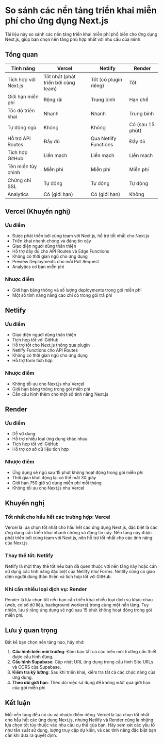 # So sánh các nền tảng triển khai miễn phí cho ứng dụng Next.js

Tài liệu này so sánh các nền tảng triển khai miễn phí phổ biến cho ứng dụng Next.js, giúp bạn chọn nền tảng phù hợp nhất với nhu cầu của mình.

## Tổng quan

| Tính năng | Vercel | Netlify | Render |
|-----------|--------|---------|--------|
| Tích hợp với Next.js | Tốt nhất (phát triển bởi cùng team) | Tốt (có plugin riêng) | Tốt |
| Giới hạn miễn phí | Rộng rãi | Trung bình | Hạn chế |
| Tốc độ triển khai | Nhanh | Nhanh | Trung bình |
| Tự động ngủ | Không | Không | Có (sau 15 phút) |
| Hỗ trợ API Routes | Đầy đủ | Qua Netlify Functions | Đầy đủ |
| Tích hợp GitHub | Liền mạch | Liền mạch | Liền mạch |
| Tên miền tùy chỉnh | Miễn phí | Miễn phí | Miễn phí |
| Chứng chỉ SSL | Tự động | Tự động | Tự động |
| Analytics | Có (giới hạn) | Có (giới hạn) | Không |

## Vercel (Khuyến nghị)

### Ưu điểm
- Được phát triển bởi cùng team với Next.js, hỗ trợ tốt nhất cho Next.js
- Triển khai nhanh chóng và đáng tin cậy
- Giao diện người dùng thân thiện
- Hỗ trợ đầy đủ cho API Routes và Edge Functions
- Không có thời gian ngủ cho ứng dụng
- Preview Deployments cho mỗi Pull Request
- Analytics cơ bản miễn phí

### Nhược điểm
- Giới hạn băng thông và số lượng deployments trong gói miễn phí
- Một số tính năng nâng cao chỉ có trong gói trả phí

## Netlify

### Ưu điểm
- Giao diện người dùng thân thiện
- Tích hợp tốt với GitHub
- Hỗ trợ tốt cho Next.js thông qua plugin
- Netlify Functions cho API Routes
- Không có thời gian ngủ cho ứng dụng
- Hỗ trợ form tích hợp

### Nhược điểm
- Không tối ưu cho Next.js như Vercel
- Giới hạn băng thông trong gói miễn phí
- Cần cấu hình thêm cho một số tính năng Next.js

## Render

### Ưu điểm
- Dễ sử dụng
- Hỗ trợ nhiều loại ứng dụng khác nhau
- Tích hợp tốt với GitHub
- Hỗ trợ cơ sở dữ liệu tích hợp

### Nhược điểm
- Ứng dụng sẽ ngủ sau 15 phút không hoạt động trong gói miễn phí
- Thời gian khởi động lại có thể mất 30 giây
- Giới hạn 750 giờ sử dụng miễn phí mỗi tháng
- Không tối ưu cho Next.js như Vercel

## Khuyến nghị

### Tốt nhất cho hầu hết các trường hợp: Vercel
Vercel là lựa chọn tốt nhất cho hầu hết các ứng dụng Next.js, đặc biệt là các ứng dụng cần triển khai nhanh chóng và đáng tin cậy. Nền tảng này được phát triển bởi cùng team với Next.js, nên hỗ trợ tốt nhất cho các tính năng của Next.js.

### Thay thế tốt: Netlify
Netlify là một thay thế tốt nếu bạn đã quen thuộc với nền tảng này hoặc cần sử dụng các tính năng đặc biệt của Netlify như Forms. Netlify cũng có giao diện người dùng thân thiện và tích hợp tốt với GitHub.

### Khi cần nhiều loại dịch vụ: Render
Render là lựa chọn tốt nếu bạn cần triển khai nhiều loại dịch vụ khác nhau (web, cơ sở dữ liệu, background workers) trong cùng một nền tảng. Tuy nhiên, lưu ý rằng ứng dụng sẽ ngủ sau 15 phút không hoạt động trong gói miễn phí.

## Lưu ý quan trọng

Bất kể bạn chọn nền tảng nào, hãy nhớ:

1. **Cấu hình biến môi trường**: Đảm bảo tất cả các biến môi trường cần thiết được cấu hình đúng.
2. **Cấu hình Supabase**: Cập nhật URL ứng dụng trong cấu hình Site URLs và CORS của Supabase.
3. **Kiểm tra kỹ lưỡng**: Sau khi triển khai, kiểm tra tất cả các chức năng của ứng dụng.
4. **Theo dõi giới hạn**: Theo dõi việc sử dụng để không vượt quá giới hạn của gói miễn phí.

## Kết luận

Mỗi nền tảng đều có ưu và nhược điểm riêng. Vercel là lựa chọn tốt nhất cho hầu hết các ứng dụng Next.js, nhưng Netlify và Render cũng là những lựa chọn tốt tùy thuộc vào nhu cầu cụ thể của bạn. Hãy xem xét các yếu tố như tần suất sử dụng, lượng truy cập dự kiến, và các tính năng đặc biệt bạn cần khi đưa ra quyết định.
